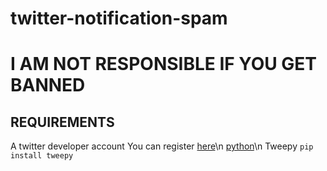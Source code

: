 # twitter-notification-spam
# I AM NOT RESPONSIBLE IF YOU GET BANNED
## REQUIREMENTS
A twitter developer account
You can register [here](developer.twitter.com)\n
[python](python.org)\n
Tweepy `pip install tweepy`

